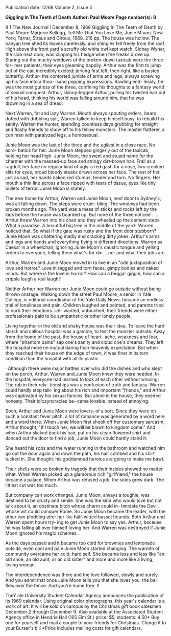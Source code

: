 Publication date: 12/68
Volume 2, Issue 5

**Giggling In The Teeth of Death**
**Author: Paul Moore**
**Page number(s): 8**

8 1 The New Journal ! December 8, 1968 
Giggling In The Teeth 
of Death 
by Paul Moore 
Marjorie Kellogg, Tell Me That You 
Love Me, Junie M oon. New York; Farrar, 
Straus and Giroux, 1968. 216 pp. 
The house was hollow. The banyan tree 
shed its leaves carelessly, and shingles fell 
freely from the roof. High above the front 
yard a scruffy old white owl kept watch. 
Sidney Wyner, the slob next door, was 
clipping his hedge when the freaks drove 
up. Staring out the mucky windows of the 
broken-down taxicab were the three for-
mer patients, their eyes gleaming happily. 
Arthur was the first to jump out of the 
car, incredibly excited; jerking first left, 
then right, like a busted butterfly. Arthur-
the contorted jumble of arms and legs, 
always screwing up his face into a thou-
·sand popping expressions. Bawling end-
lessly, he was the most gutless of the three, 
confining his thoughts to a fantasy world 
of sexual conquest. Arthur, skinny-legged 
Arthur, pulling his twisted hair out of his 
head, thinking his world was falling 
around him, that he was· drowning in a 
sea of dread. 

Next Warren, fat and lazy Warren. 
Mouth always spouting orders, beard 
dotted with dribbling spit, Warren talked 
to keep himself busy, to rebuild his sanity. 
Warren the hunter, spending countless 
days grubbing for straight and flashy 
friends to show off to his fellow monsters. 
The master flatterer, a con man with 
paralyzed legs, a homosexual. 

Junie Moon was the last of the three 
and the ugliest in a close race. No acro-
batics for her. Junie Moon stepped 
gingerly out of the taxicab, holding her 
head high. Junie Moon, the sweet and 
stupid name for the charmer with the 
messed-up face and stringy dirt-brown 
hair. Frail as a ragdoll, her face no regular 
kind of ugly-a red gash for a nose, two 
crooked slits for eyes, broad bloody steaks 
drawn across her face. The rest of her just 
as sad, her hands naked red stumps, 
tender and torn. No fingers. Her mouth 
a thin line across a face ripped with tears 
of tissue, eyes like tiny bullets of terror. 
Junie Moon is stately. 

The new home for Arthur, Warren and 
Junie Moon, next door to Sydney's, was 
all falling down. The steps were crum-
bling. The windows had been broken 
months ago. The yard was a mess of 
sticks and rocks left by the kids before 
the house was boarded up. But none of 
the three noticed . . . Arthur threw 
Warren into his chair and they wheeled 
up the cement steps. What a paradise. A 
beautiful big tree in the middle of the 
yard- Warren noticed that. So what if 
the gate was rusty and the front door 
stubborn? Junie Moon was chattering 
madly and cracking dirty jokes. Arthur's 
arms and legs and hands and everything 
flying in different directions. Warren as 
Caesar in a wheelchair, ignoring Junie 
Moon's caustic tongue and yelling orders 
to everyone, telling them what's for din-
. ner and what their jobs are. 

Arthur, Warren and Junie Moon moved 
in to live in an "odd juxtaposition of love 
and horror." Love in ragged and torn 
faces, gimpy bodies and naked minds. But 
where is the love in horror? How can a 
beggar giggle, how can a cripple laugh 
a real laugh? 

Neither Arthur nor Warren nor Junie 
Moon could go outside without being 
thrown onstage. Walking down the street 
Paul Moore, a senior in Yale College, is 
editorial coordinator of the Yale Daily 
News. 
became an endless trial of loneliness and 
pain. Children laughed and pointed, and 
parents tried to curb their emotions. Un-
wanted, untouched, their friends were 
either professionals paid to be sympathetic 
or other lonely people. 

Living together in the old and shaky 
house was their idea. To leave the hard 
starch and callous hospital was a gamble, 
to test the monster outside. Away from 
the home of the past, the house of heart-
ache, weakness and fear, where "phantom 
pains" sap one's sanity and cloud one's 
dreams. They left the hospital more on 
mutual daring than heavenly expectation. 
But when they reached their house on 
the edge of town, it was finer in its torn 
condition than the hospital with all its 
plastic. 

· 
Although there were major battles over 
who did the dishes and who slept on the 
porch, Arthur, Warren and.Junie Moon 
knew they were needed. In the hospital, 
everyone had learned to look at each other 
without wincing. The rub in their rela-
tionships was a confusion of truth and 
fantasy. Warren could hardly stop talk-
ing about his rich and important "friends," 
and Arthur was captivated by his sexual 
fancies. But alone in the house, they 
needed honesty. Their idiosyncracies be-
came lovable instead of annoying. 

Soon, Arthur and Junie Moon were 
lovers, of a sort. Since they were on such 
a constant fever pitch, a lot of romance 
was generated by a word here and a word 
there. When Junie Moon first shook off 
her customary sarcasm, Arthur thought, 
"If I touch her, we will be blown to 
kingdom come." And when Arthur 
slicked back his hair, put on his clean 
flowered shirt and danced out the door 
to find a job, Junie Moon could hardly 
stand it: 

She heard his sobs and the water running in 
the bathroom and watched him go out the 
door again and down the path, his hair 
cotnbed and his shirt tucked in. She thought: 
his goddamned heroics are going to make 
me bawl. 

Their shells were so broken by tragedy 
that their insides showed no matter what. 
When Warren picked up a glamorous 
rich "girlfriend," the house became a 
palace. When Arthur was refused a job, 
the skies grew dark. The littlest cut was 
too much. 

But company can work changes. Junie 
Moon, always a toughie, was destined to 
be crusty and senile. She was the kind 
who would love but not talk about it, an 
obstinate bitch whose charm could in-
timidate the Devil, whose wit could 
conquer Rome. So Junie Moon became 
the leader, with the other two plodding 
after her like half-witted basset hounds. 
Both Arthur and Warren spent hours try-
ing to get Junie Moon to say yes. Arthur, 
because he was falling all over himself 
loving her. And Warren was destroyed if 
Junie Moon ignored his magic schemes. 

As the days passed and it became too 
cold for brownies and lemonade outside, 
even cool and pale Junie Moon started 
changing. The warmth of community 
overcame her cold, hard self. She became 
less and less like "an old shoe, an old 
aunt, or an old sister" and more and more 
like a living, loving woman. 

The interdependence was there and the 
love followed, slowly and surely. And 
you admit that once Julie Moon tells you 
that she loves you, the ball flies over the 
fence. And you're home free. 
I! 


TheY ale University Student Calendar Agency 
announces the publication of its 1969 calendar. 
Using original color photographs, this year's 
calendar is a work of art. 
It will be sold on campus by the Christmas gift 
book salesmen December 2 through December 9. 
Also available at the Associated Student Agency 
office in Hendrie Hall (165 Elm St.) 
price: $5, students: 4.50* 
Buy one for yourself and mail a couple to your 
friends for Christmas. 
Charge it to your Bursar's bill 
*Price includes mailing costs for gift calendars.